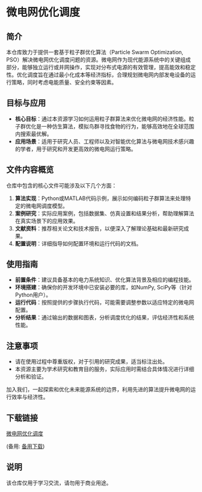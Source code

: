 # 微电网优化调度

## 简介

本仓库致力于提供一套基于粒子群优化算法（Particle Swarm Optimization, PSO）解决微电网优化调度问题的资源。微电网作为现代能源系统中的关键组成部分，能够独立运行或并网操作，实现对分布式电源的有效管理，提高能效和稳定性。优化调度旨在通过最小化成本等经济指标，合理规划微电网内部发电设备的运行策略，同时考虑电能质量、安全约束等因素。

## 目标与应用

- **核心目标**：通过本资源学习如何运用粒子群算法来优化微电网的经济性能。粒子群优化是一种仿生算法，模拟鸟群寻找食物的行为，能够高效地在全球范围内搜索最优解。
- **应用场景**：适用于研究人员、工程师以及对智能优化算法与微电网技术感兴趣的学者，用于研究和开发更高效的微电网运行策略。

## 文件内容概览

仓库中包含的核心文件可能涉及以下几个方面：

1. **算法实现**：Python或MATLAB代码示例，展示如何编码粒子群算法来处理特定的微电网调度模型。
2. **案例研究**：实际应用案例，包括数据集、仿真设置和结果分析，帮助理解算法在真实场景下的应用效果。
3. **文献资料**：推荐相关论文和技术报告，以便深入了解理论基础和最新研究成果。
4. **配置说明**：详细指导如何配置环境和运行代码的文档。

## 使用指南

- **前置条件**：建议具备基本的电力系统知识、优化算法背景及相应的编程技能。
- **环境搭建**：确保你的开发环境中已安装必要的库，如NumPy, SciPy等（针对Python用户）。
- **运行代码**：按照提供的步骤执行代码，可能需要调整参数以适应特定的微电网配置。
- **分析结果**：通过输出的数据和图表，分析调度优化的结果，评估经济性和系统性能。

## 注意事项

- 请在使用过程中尊重版权，对于引用的研究成果，适当标注出处。
- 本资源主要为学术研究和教育目的服务，实际应用时需结合具体情况进行详细分析和验证。

加入我们，一起探索和优化未来能源系统的边界，利用先进的算法提升微电网的运行效率与经济性。

## 下载链接
[微电网优化调度](https://pan.quark.cn/s/4578f2016454) 

(备用: [备用下载](https://pan.baidu.com/s/1E302cBNl7C5et_6G9iJPXQ?pwd=1234))

## 说明

该仓库仅用于学习交流，请勿用于商业用途。
